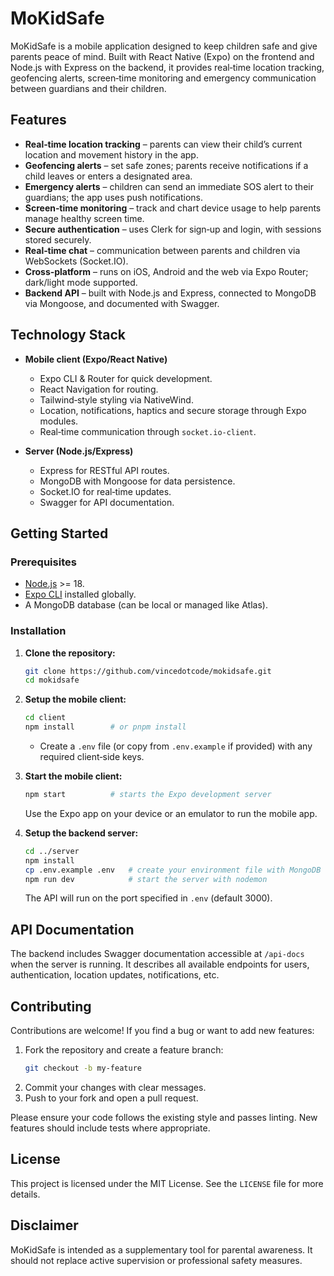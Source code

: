 # MoKidSafe

MoKidSafe is a mobile application designed to keep children safe and give parents peace of mind. Built with React Native (Expo) on the frontend and Node.js with Express on the backend, it provides real‑time location tracking, geofencing alerts, screen‑time monitoring and emergency communication between guardians and their children.

## Features

- **Real‑time location tracking** – parents can view their child’s current location and movement history in the app.
- **Geofencing alerts** – set safe zones; parents receive notifications if a child leaves or enters a designated area.
- **Emergency alerts** – children can send an immediate SOS alert to their guardians; the app uses push notifications.
- **Screen‑time monitoring** – track and chart device usage to help parents manage healthy screen time.
- **Secure authentication** – uses Clerk for sign‑up and login, with sessions stored securely.
- **Real‑time chat** – communication between parents and children via WebSockets (Socket.IO).
- **Cross‑platform** – runs on iOS, Android and the web via Expo Router; dark/light mode supported.
- **Backend API** – built with Node.js and Express, connected to MongoDB via Mongoose, and documented with Swagger.

## Technology Stack

- **Mobile client (Expo/React Native)**  
  - Expo CLI & Router for quick development.  
  - React Navigation for routing.  
  - Tailwind‑style styling via NativeWind.  
  - Location, notifications, haptics and secure storage through Expo modules.  
  - Real‑time communication through `socket.io-client`.

- **Server (Node.js/Express)**  
  - Express for RESTful API routes.  
  - MongoDB with Mongoose for data persistence.  
  - Socket.IO for real‑time updates.  
  - Swagger for API documentation.

## Getting Started

### Prerequisites

- [Node.js](https://nodejs.org/) >= 18.  
- [Expo CLI](https://docs.expo.dev/workflow/expo-cli/) installed globally.
- A MongoDB database (can be local or managed like Atlas).

### Installation

1. **Clone the repository:**

   ```bash
   git clone https://github.com/vincedotcode/mokidsafe.git
   cd mokidsafe
   ```

2. **Setup the mobile client:**

   ```bash
   cd client
   npm install        # or pnpm install
   ```

   - Create a `.env` file (or copy from `.env.example` if provided) with any required client‑side keys.

3. **Start the mobile client:**

   ```bash
   npm start          # starts the Expo development server
   ```

   Use the Expo app on your device or an emulator to run the mobile app.  

4. **Setup the backend server:**

   ```bash
   cd ../server
   npm install
   cp .env.example .env   # create your environment file with MongoDB URI and other secrets
   npm run dev            # start the server with nodemon
   ```

   The API will run on the port specified in `.env` (default 3000).  

## API Documentation

The backend includes Swagger documentation accessible at `/api-docs` when the server is running. It describes all available endpoints for users, authentication, location updates, notifications, etc.

## Contributing

Contributions are welcome! If you find a bug or want to add new features:

1. Fork the repository and create a feature branch:
   ```bash
   git checkout -b my-feature
   ```
2. Commit your changes with clear messages.
3. Push to your fork and open a pull request.

Please ensure your code follows the existing style and passes linting. New features should include tests where appropriate.

## License

This project is licensed under the MIT License. See the `LICENSE` file for more details.

## Disclaimer

MoKidSafe is intended as a supplementary tool for parental awareness. It should not replace active supervision or professional safety measures.
